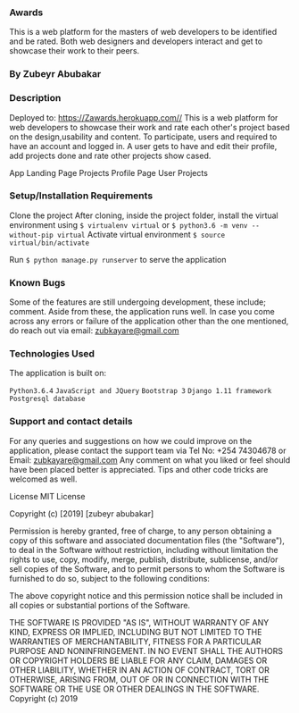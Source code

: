 ### Awards

This is a web platform for the masters of web developers to be identified and be rated. Both web designers and developers interact and get to showcase their work to their peers.

### By Zubeyr Abubakar

### Description
Deployed to: https://Zawards.herokuapp.com// This is a web platform for web developers to showcase their work and rate each other's project based on the design,usability and content. To participate, users and required to have an account and logged in. A user gets to have and edit their profile, add projects done and rate other projects show cased.

App
Landing Page Projects Profile Page User Projects

### Setup/Installation Requirements
Clone the project
After cloning, inside the project folder, install the virtual environment using 
`$ virtualenv virtual` or `$ python3.6 -m venv --without-pip virtual`
Activate virtual environment `$ source virtual/bin/activate`

Run `$ python manage.py runserver` to serve the application

### Known Bugs
Some of the features are still undergoing development, these include; comment. Aside from these, the application runs well. In case you come across any errors or failure of the application other than the one mentioned, do reach out via email: zubkayare@gmail.com

### Technologies Used
The application is built on:

`Python3.6.4`
`JavaScript and JQuery`
`Bootstrap 3`
`Django 1.11 framework`
`Postgresql database`

### Support and contact details
For any queries and suggestions on how we could improve on the application, please contact the support team via Tel No: +254 74304678 or Email: zubkayare@gmail.com Any comment on what you liked or feel should have been placed better is appreciated. Tips and other code tricks are welcomed as well.

License
MIT License

Copyright (c) [2019] [zubeyr abubakar]

Permission is hereby granted, free of charge, to any person obtaining a copy of this software and associated documentation files (the "Software"), to deal in the Software without restriction, including without limitation the rights to use, copy, modify, merge, publish, distribute, sublicense, and/or sell copies of the Software, and to permit persons to whom the Software is furnished to do so, subject to the following conditions:

The above copyright notice and this permission notice shall be included in all copies or substantial portions of the Software.

THE SOFTWARE IS PROVIDED "AS IS", WITHOUT WARRANTY OF ANY KIND, EXPRESS OR IMPLIED, INCLUDING BUT NOT LIMITED TO THE WARRANTIES OF MERCHANTABILITY, FITNESS FOR A PARTICULAR PURPOSE AND NONINFRINGEMENT. IN NO EVENT SHALL THE AUTHORS OR COPYRIGHT HOLDERS BE LIABLE FOR ANY CLAIM, DAMAGES OR OTHER LIABILITY, WHETHER IN AN ACTION OF CONTRACT, TORT OR OTHERWISE, ARISING FROM, OUT OF OR IN CONNECTION WITH THE SOFTWARE OR THE USE OR OTHER DEALINGS IN THE SOFTWARE. Copyright (c) 2019 